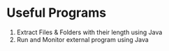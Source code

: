# Useful Programs

1) Extract Files & Folders with their length using Java <br/>
2) Run and Monitor external program using Java
